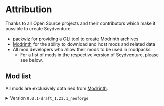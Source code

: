 # Attribution

Thanks to all Open Source projects and their contributors which make it possible to create
Scydventure.

- [packwiz](https://github.com/packwiz/packwiz) for providing a CLI tool to create Modrinth archives
- [Modrinth](https://modrinth.com/) for the ability to download and host mods and related data
- All mod developers who allow their mods to be used in modpacks.
  - For a list of mods in the respective version of Scydventure, please see below.

## Mod list

All mods are exclusively obtained from [Modrinth](https://modrinth.com/).

<details>
<summary>Version <code>0.0.1-draft_1.21.1_neoforge</code></summary>

Thank you for providing these awesome projects!

The [Minecraft](https://www.minecraft.net/en-us) version is `1.21.1`.\
The [NeoForge](https://neoforged.net/) version is `21.1.128`.

| Mod                                                                                                       | Version                                                                                                                                     | Author                                                                      | License                                                                                                                                                    |
| --------------------------------------------------------------------------------------------------------- | ------------------------------------------------------------------------------------------------------------------------------------------- | --------------------------------------------------------------------------- | ---------------------------------------------------------------------------------------------------------------------------------------------------------- |
| [3D Skin Layers](https://modrinth.com/mod/3dskinlayers)                                                   | [1.7.4-1.21(.1) - NeoForge](https://modrinth.com/mod/3dskinlayers/version/FNdwqlOL)                                                         | [tr7zw](https://modrinth.com/user/tr7zw)                                    | [tr7zw-Protective-License](https://github.com/tr7zw/3d-Skin-Layers/blob/1.17/LICENSE)                                                                      |
| [Actually Harvest](https://modrinth.com/mod/actually-harvest)                                             | [NeoForge 1.21.1-1.1.2.1-NEOFORGE](https://modrinth.com/mod/actually-harvest/version/3P9U1Bnk)                                              | [wendall911](https://modrinth.com/user/wendall911)                          | [MIT](https://github.com/wendall911/ActuallyHarvest/blob/1.20.1/LICENSE)                                                                                   |
| [Advanced Netherite](https://modrinth.com/mod/advanced-netherite)                                         | [[1.21.1 NeoForge] 2.2.1](https://modrinth.com/mod/advanced-netherite/version/bMwjxpyK)                                                     | [Autovw](https://modrinth.com/user/Autovw)                                  | [Custom](https://github.com/Autovw/AdvancedNetherite/blob/1.18.X/LICENSE)                                                                                  |
| [AppleSkin](https://modrinth.com/mod/appleskin)                                                           | [appleskin-neoforge-mc1.21-3.0.5](https://modrinth.com/mod/appleskin/version/oy4bhPTN)                                                      | [squeek502](https://modrinth.com/user/squeek502)                            | [Unlicense](https://spdx.org/licenses/Unlicense.html)                                                                                                      |
| [Architectury API](https://modrinth.com/mod/architectury-api)                                             | [[NeoForge 1.21(.1)] v13.0.8](https://modrinth.com/mod/architectury-api/version/ZxYGwlk0)                                                   | [architectury](https://modrinth.com/organization/architectury)              | [LGPL-3.0-only](https://spdx.org/licenses/LGPL-3.0-only.html)                                                                                              |
| [Athena](https://modrinth.com/mod/athena-ctm)                                                             | [[NeoForge] Athena 4.0.1](https://modrinth.com/mod/athena-ctm/version/zzovqkDA)                                                             | [Terrarium](https://modrinth.com/organization/terrarium)                    | [Terrarium-License](https://github.com/terrarium-earth/Athena/blob/1.19.4/LICENSE)                                                                         |
| [Balm](https://modrinth.com/mod/balm)                                                                     | [21.0.33+neoforge-1.21.1](https://modrinth.com/mod/balm/version/MNDed3BG)                                                                   | [BlayTheNinth](https://modrinth.com/user/BlayTheNinth)                      | [All-Rights-Reserved](https://mods.twelveiterations.com/permissions)                                                                                       |
| [Beautiful Enchanted Books [MOD EDITION]](https://modrinth.com/mod/beautiful-enchanted-books-mod-edition) | [[NeoForge] Beautiful Enchanted Books - MC 1.21.1 - 3.0.0](https://modrinth.com/mod/beautiful-enchanted-books-mod-edition/version/nsMjm8xh) | [Lupin](https://modrinth.com/user/Lupin)                                    | [All-Rights-Reserved](https://modrinth.com/mod/beautiful-enchanted-books-mod-edition)                                                                      |
| [Better Advancements](https://modrinth.com/mod/better-advancements)                                       | [0.4.3.21 for NeoForge 1.21.1](https://modrinth.com/mod/better-advancements/version/FjTYILOi)                                               | [way2muchnoise](https://modrinth.com/user/way2muchnoise)                    | [Dont-Be-a-Jerk](https://github.com/way2muchnoise/BetterAdvancements/blob/master/LICENSE.md)                                                               |
| [Better Animations Collection](https://modrinth.com/mod/better-animations-collection)                     | [[NEOFORGE] [1.21.1] BetterAnimationsCollection-v21.1.0](https://modrinth.com/mod/better-animations-collection/version/tlFY9zBb)            | [Fuzs](https://modrinth.com/user/Fuzs)                                      | [MPL-2.0](https://spdx.org/licenses/MPL-2.0.html)                                                                                                          |
| [Better Days](https://modrinth.com/mod/betterdays)                                                        | [1.21.1-3.1.1.1-NEOFORGE](https://modrinth.com/mod/betterdays/version/tDStMRRk)                                                             | [wendall911](https://modrinth.com/user/wendall911)                          | [LGPL-3.0-or-later](https://github.com/wendall911/BetterDays/blob/1.19.2/LICENSE)                                                                          |
| [Better Villages](https://modrinth.com/mod/better-village)                                                | [Better village 3.3.0 - Neoforge 1.21.1](https://modrinth.com/mod/better-village/version/gk3BwE6u)                                          | [JTorleon Studios Team](https://modrinth.com/organization/jtorleon_studios) | [All-Rights-Reserved](https://raw.githubusercontent.com/jtorleon-studios-team/bettervillages/refs/heads/main/license.txt)                                  |
| [BetterF3](https://modrinth.com/mod/betterf3)                                                             | [BetterF3 NeoForge v11.0.3 (1.21.1)](https://modrinth.com/mod/betterf3/version/maXNB1dn)                                                    | [TreyRuffy](https://modrinth.com/user/TreyRuffy)                            | [MIT](https://spdx.org/licenses/MIT.html)                                                                                                                  |
| [Biomes O' Plenty](https://modrinth.com/mod/biomes-o-plenty)                                              | [21.1.0.7 for NeoForge 1.21.1](https://modrinth.com/mod/biomes-o-plenty/version/8gqa3I6u)                                                   | [Forstride](https://modrinth.com/user/Forstride)                            | [All-Rights-Reserved](https://modrinth.com/mod/biomes-o-plenty)                                                                                            |
| [Biomes O' Plenty Delight](https://modrinth.com/mod/biomes-o-plenty-delight)                              | [Biomes O' Plenty Delight 1.0.1.4-1.21.x](https://modrinth.com/mod/biomes-o-plenty-delight/version/Gvh2q0QB)                                | [SWUTM](https://modrinth.com/organization/swutm)                            | [MIT](https://spdx.org/licenses/MIT.html)                                                                                                                  |
| [Bookshelf](https://modrinth.com/mod/bookshelf-lib)                                                       | [Bookshelf-neoforge-1.21.1-21.1.50](https://modrinth.com/mod/bookshelf-lib/version/KGZI9rKC)                                                | [Darkhax](https://modrinth.com/user/Darkhax)                                | [LGPL-2.1-only](https://spdx.org/licenses/LGPL-2.1-only.html)                                                                                              |
| [Bow Infinity Fix](https://modrinth.com/mod/bow-infinity-fix)                                             | [Bow Infinity Fix 3.1.0 for NeoForge](https://modrinth.com/mod/bow-infinity-fix/version/I7rpXr5m)                                           | [Parker8283](https://modrinth.com/user/Parker8283)                          | [LGPL-3.0-only](https://spdx.org/licenses/LGPL-3.0-only.html)                                                                                              |
| [BoxLib](https://modrinth.com/mod/boxlib)                                                                 | [[NeoForge 1.21.1] v14.4.1](https://modrinth.com/mod/boxlib/version/Z4Rv1RQJ)                                                               | [Boxadactle](https://modrinth.com/user/Boxadactle)                          | [MIT](https://spdx.org/licenses/MIT.html)                                                                                                                  |
| [Brick Furnace](https://modrinth.com/mod/brick-furnace)                                                   | [neoforge-1.21.1-4.2.0.0](https://modrinth.com/mod/brick-furnace/version/rBWW0jdO)                                                          | [cech12](https://modrinth.com/user/cech12)                                  | [MIT](https://spdx.org/licenses/MIT.html)                                                                                                                  |
| [Bridging Mod](https://modrinth.com/mod/bridging-mod)                                                     | [Bridging Mod 2.6.2+1.21.1 (NeoForge)](https://modrinth.com/mod/bridging-mod/version/GiR8tHNc)                                              | [CloudG360](https://modrinth.com/user/CloudG360)                            | [MIT](https://github.com/CloudG360/BridgingMod/blob/latest/LICENSE)                                                                                        |
| [Caelus API](https://modrinth.com/mod/caelus)                                                             | [caelus-neoforge-7.0.1+1.21.1](https://modrinth.com/mod/caelus/version/KsfI4QsR)                                                            | [TheIllusiveC4](https://modrinth.com/user/TheIllusiveC4)                    | [LGPL-3.0-or-later](https://spdx.org/licenses/LGPL-3.0-or-later.html)                                                                                      |
| [Chipped](https://modrinth.com/mod/chipped)                                                               | [[NeoForge] Chipped 4.0.2](https://modrinth.com/mod/chipped/version/eqVowbGc)                                                               | [Terrarium](https://modrinth.com/organization/terrarium)                    | [All-Rights-Reserved](https://modrinth.com/mod/chipped)                                                                                                    |
| [Chunk Loaders](https://modrinth.com/mod/chunk-loaders)                                                   | [Chunk Loaders 1.2.8](https://modrinth.com/mod/chunk-loaders/version/xC7Vc2qa)                                                              | [SuperMartijn642](https://modrinth.com/user/SuperMartijn642)                | [All-Rights-Reserved](https://modrinth.com/mod/chunk-loaders)                                                                                              |
| [Client Sort](https://modrinth.com/mod/clientsort)                                                        | [v1.3.0+1.21-NeoForge](https://modrinth.com/mod/clientsort/version/x1GHPltU)                                                                | [TerminalMC](https://modrinth.com/organization/terminalmc)                  | [Apache-2.0](https://spdx.org/licenses/Apache-2.0.html)                                                                                                    |
| [Cloth Config API](https://modrinth.com/mod/cloth-config)                                                 | [[NeoForge 1.21] v15.0.140](https://modrinth.com/mod/cloth-config/version/izKINKFg)                                                         | [shedaniel](https://modrinth.com/user/shedaniel)                            | [LGPL-3.0-only](https://spdx.org/licenses/LGPL-3.0-only.html)                                                                                              |
| [Clumps](https://modrinth.com/mod/clumps)                                                                 | [NeoForge-1.21.1-19.0.0.1](https://modrinth.com/mod/clumps/version/jo7lDoK4)                                                                | [jaredlll08](https://modrinth.com/user/jaredlll08)                          | [MIT](https://spdx.org/licenses/MIT.html)                                                                                                                  |
| [Collective](https://modrinth.com/mod/collective)                                                         | [[Fabric/Forge/Neo] 1.21.1-7.94](https://modrinth.com/mod/collective/version/T4M8TBiR)                                                      | [Serilum](https://modrinth.com/user/Serilum)                                | [All-Rights-Reserved](https://modrinth.com/mod/collective)                                                                                                 |
| [Comforts](https://modrinth.com/mod/comforts)                                                             | [comforts-neoforge-9.0.3+1.21.1](https://modrinth.com/mod/comforts/version/duBFOcde)                                                        | [TheIllusiveC4](https://modrinth.com/user/TheIllusiveC4)                    | [LGPL-3.0-or-later](https://spdx.org/licenses/LGPL-3.0-or-later.html)                                                                                      |
| [Continuity](https://modrinth.com/mod/continuity)                                                         | [3.0.0+1.21.neoforge](https://modrinth.com/mod/continuity/version/eXGUs5sy)                                                                 | [PepperCode1](https://modrinth.com/user/PepperCode1)                        | [LGPL-3.0-only](https://spdx.org/licenses/LGPL-3.0-only.html)                                                                                              |
| [Controlling](https://modrinth.com/mod/controlling)                                                       | [NeoForge-1.21.1-19.0.4](https://modrinth.com/mod/controlling/version/zPQmabzR)                                                             | [jaredlll08](https://modrinth.com/user/jaredlll08)                          | [MIT](https://spdx.org/licenses/MIT.html)                                                                                                                  |
| [Corpse](https://modrinth.com/mod/corpse)                                                                 | [[NEOFORGE][1.21.1] Corpse 1.21.1-1.1.5](https://modrinth.com/mod/corpse/version/IxJeLN2e)                                                  | [henkelmax](https://modrinth.com/user/henkelmax)                            | [All-Rights-Reserved](https://modrinth.com/mod/corpse)                                                                                                     |
| [Corpse x Curios API Compat](https://modrinth.com/mod/corpse-x-curios-api-compat)                         | [2.2.1](https://modrinth.com/mod/corpse-x-curios-api-compat/version/PyRcDdwZ)                                                               | [Leclowndu93150](https://modrinth.com/user/Leclowndu93150)                  | [MIT](https://spdx.org/licenses/MIT.html)                                                                                                                  |
| [Crafting Tweaks](https://modrinth.com/mod/crafting-tweaks)                                               | [21.1.5+neoforge-1.21.1](https://modrinth.com/mod/crafting-tweaks/version/uFQrAvJM)                                                         | [BlayTheNinth](https://modrinth.com/user/BlayTheNinth)                      | [All-Rights-Reserved](https://mods.twelveiterations.com/permissions)                                                                                       |
| [Curios API](https://modrinth.com/mod/curios)                                                             | [curios-neoforge-9.3.1+1.21.1](https://modrinth.com/mod/curios/version/BOIl0oEz)                                                            | [TheIllusiveC4](https://modrinth.com/user/TheIllusiveC4)                    | [LGPL-3.0-or-later](https://spdx.org/licenses/LGPL-3.0-or-later.html)                                                                                      |
| [Debug Keybind](https://modrinth.com/mod/debug-keybind)                                                   | [[NeoForge 1.21.1] v12.0.0](https://modrinth.com/mod/debug-keybind/version/in1rMvzA)                                                        | [Boxadactle](https://modrinth.com/user/Boxadactle)                          | [MIT](https://spdx.org/licenses/MIT.html)                                                                                                                  |
| [Deeper and Darker](https://modrinth.com/mod/deeperdarker)                                                | [[NeoForge 1.21 & 1.21.1] 1.3.4](https://modrinth.com/mod/deeperdarker/version/5FhUw189)                                                    | [nitrodynamite18](https://modrinth.com/user/nitrodynamite18)                | [AGPL-3.0-only](https://spdx.org/licenses/AGPL-3.0-only.html)                                                                                              |
| [Dis-Enchanting Table](https://modrinth.com/mod/dis-enchanting-table)                                     | [[Neo/Fabric] Dis-Enchanting Table - MC 1.21.1 - 3.1.0](https://modrinth.com/mod/dis-enchanting-table/version/pljqngpo)                     | [Lupin](https://modrinth.com/user/Lupin)                                    | [All-Rights-Reserved](https://modrinth.com/mod/dis-enchanting-table)                                                                                       |
| [Double Doors](https://modrinth.com/mod/double-doors)                                                     | [[Fabric/Forge/Neo] 1.21.1-6.2](https://modrinth.com/mod/double-doors/version/1wY4fUc8)                                                     | [Serilum](https://modrinth.com/user/Serilum)                                | [All-Rights-Reserved](https://modrinth.com/mod/double-doors)                                                                                               |
| [Dynamic Surroundings](https://modrinth.com/mod/dynamicsurroundingsfabric)                                | [Dynamic Surroundings-neoforge-1.21.1-0.4.2](https://modrinth.com/mod/dynamicsurroundingsfabric/version/aFsN201L)                           | [OreCruncher](https://modrinth.com/user/OreCruncher)                        | [MIT](https://spdx.org/licenses/MIT.html)                                                                                                                  |
| [Easy Anvils](https://modrinth.com/mod/easy-anvils)                                                       | [[NEOFORGE] [1.21.1] EasyAnvils-v21.1.0](https://modrinth.com/mod/easy-anvils/version/fSQSKhdF)                                             | [Fuzs](https://modrinth.com/user/Fuzs)                                      | [MPL-2.0](https://spdx.org/licenses/MPL-2.0.html)                                                                                                          |
| [Easy Magic](https://modrinth.com/mod/easy-magic)                                                         | [[NEOFORGE] [1.21.1] EasyMagic-v21.1.0](https://modrinth.com/mod/easy-magic/version/hQ2X894I)                                               | [Fuzs](https://modrinth.com/user/Fuzs)                                      | [MPL-2.0](https://spdx.org/licenses/MPL-2.0.html)                                                                                                          |
| [Elytra Slot](https://modrinth.com/mod/elytra-slot)                                                       | [elytraslot-neoforge-9.0.2+1.21.1](https://modrinth.com/mod/elytra-slot/version/RX6A02W1)                                                   | [TheIllusiveC4](https://modrinth.com/user/TheIllusiveC4)                    | [LGPL-3.0-or-later](https://spdx.org/licenses/LGPL-3.0-or-later.html)                                                                                      |
| [Enchantment Descriptions](https://modrinth.com/mod/enchantment-descriptions)                             | [EnchantmentDescriptions-neoforge-1.21.1-21.1.5](https://modrinth.com/mod/enchantment-descriptions/version/ev1Ql5aa)                        | [Darkhax](https://modrinth.com/user/Darkhax)                                | [LGPL-2.1-only](https://spdx.org/licenses/LGPL-2.1-only.html)                                                                                              |
| [Explorer's Compass](https://modrinth.com/mod/explorers-compass)                                          | [1.21.1-3.0.3-neoforge](https://modrinth.com/mod/explorers-compass/version/EpWAw9bz)                                                        | [Chaosyr](https://modrinth.com/user/Chaosyr)                                | [CC-BY-NC-SA-4.0](https://spdx.org/licenses/CC-BY-NC-SA-4.0.html)                                                                                          |
| [ExtraSounds Next](https://modrinth.com/mod/extrasoundsforge)                                             | [ExtraSounds Next 1.3a](https://modrinth.com/mod/extrasoundsforge/version/JCO3kBSv)                                                         | [Arborsm](https://modrinth.com/user/Arborsm)                                | [MIT](https://spdx.org/licenses/MIT.html)                                                                                                                  |
| [Farmer's Delight](https://modrinth.com/mod/farmers-delight)                                              | [Farmer's Delight 1.2.7 - 1.21.1](https://modrinth.com/mod/farmers-delight/version/XhhT3PXv)                                                | [vectorwing](https://modrinth.com/user/vectorwing)                          | [MIT](https://spdx.org/licenses/MIT.html)                                                                                                                  |
| [Forgified Fabric API](https://modrinth.com/mod/forgified-fabric-api)                                     | [[1.21.1] Forgified Fabric API 0.107.0+2.0.25+1.21.1](https://modrinth.com/mod/forgified-fabric-api/version/674fIqe4)                       | [Sinytra](https://modrinth.com/organization/sinytra)                        | [Apache-2.0](https://github.com/Sinytra/ForgifiedFabricAPI/blob/1.20.1/LICENSE)                                                                            |
| [Formations (Structure Library)](https://modrinth.com/mod/formations)                                     | [Formations 1.0.3](https://modrinth.com/mod/formations/version/sfje5A2Q)                                                                    | [SuperMartijn642](https://modrinth.com/user/SuperMartijn642)                | [All-Rights-Reserved](https://modrinth.com/mod/formations)                                                                                                 |
| [Formations Nether](https://modrinth.com/mod/formations-nether)                                           | [Formations Nether 1.0.5](https://modrinth.com/mod/formations-nether/version/6DBJbZXK)                                                      | [SuperMartijn642](https://modrinth.com/user/SuperMartijn642)                | [All-Rights-Reserved](https://modrinth.com/mod/formations-nether)                                                                                          |
| [Formations Overworld](https://modrinth.com/mod/formations-overworld)                                     | [Formations Overworld 1.0.4](https://modrinth.com/mod/formations-overworld/version/wBfHURmx)                                                | [SuperMartijn642](https://modrinth.com/user/SuperMartijn642)                | [All-Rights-Reserved](https://modrinth.com/mod/formations-overworld)                                                                                       |
| [FramedBlocks](https://modrinth.com/mod/framedblocks)                                                     | [FramedBlocks 10.3.1](https://modrinth.com/mod/framedblocks/version/jvivVdEd)                                                               | [XFactHD](https://modrinth.com/user/XFactHD)                                | [LGPL-3.0-only](https://spdx.org/licenses/LGPL-3.0-only.html)                                                                                              |
| [Fzzy Config](https://modrinth.com/mod/fzzy-config)                                                       | [fzzy_config-0.6.7+1.21+neoforge](https://modrinth.com/mod/fzzy-config/version/Bvj7WMlM)                                                    | [fzzyhmstrs](https://modrinth.com/user/fzzyhmstrs)                          | [TDL-M](https://github.com/fzzyhmstrs/Timefall-Development-Licence-Modified)                                                                               |
| [GlitchCore](https://modrinth.com/mod/glitchcore)                                                         | [2.1.0.0 for NeoForge 1.21.1](https://modrinth.com/mod/glitchcore/version/8wmCpbQ2)                                                         | [Adubbz](https://modrinth.com/user/Adubbz)                                  | [All-Rights-Reserved](https://modrinth.com/mod/glitchcore)                                                                                                 |
| [Iceberg](https://modrinth.com/mod/iceberg)                                                               | [1.2.9.2 NeoForge (1.21.1)](https://modrinth.com/mod/iceberg/version/18BLvCZh)                                                              | [Grend](https://modrinth.com/user/Grend)                                    | [CC-BY-NC-ND-4.0](https://spdx.org/licenses/CC-BY-NC-ND-4.0.html)                                                                                          |
| [ImmediatelyFast](https://modrinth.com/mod/immediatelyfast)                                               | [ImmediatelyFast 1.6.2](https://modrinth.com/mod/immediatelyfast/version/MlT0XaoV)                                                          | [RaphiMC](https://modrinth.com/user/RaphiMC)                                | [LGPL-3.0-only](https://spdx.org/licenses/LGPL-3.0-only.html)                                                                                              |
| [Immersive Aircraft](https://modrinth.com/mod/immersive-aircraft)                                         | [[NeoForge 1.21.1] Immersive Aircraft - 1.2.2](https://modrinth.com/mod/immersive-aircraft/version/7WESp92R)                                | [Luke100000](https://modrinth.com/user/Luke100000)                          | [GPL-3.0-only](https://spdx.org/licenses/GPL-3.0-only.html)                                                                                                |
| [Iris Shaders](https://modrinth.com/mod/iris)                                                             | [Iris 1.8.8 for NeoForge 1.21.1](https://modrinth.com/mod/iris/version/oXIoDcGE)                                                            | [coderbot](https://modrinth.com/user/coderbot)                              | [LGPL-3.0-only](https://spdx.org/licenses/LGPL-3.0-only.html)                                                                                              |
| [Jade 🔍](https://modrinth.com/mod/jade)                                                                  | [[NeoForge 1.21.1] 15.10.0](https://modrinth.com/mod/jade/version/jBPaSUDN)                                                                 | [Snownee](https://modrinth.com/user/Snownee)                                | [CC-BY-NC-SA-4.0](https://spdx.org/licenses/CC-BY-NC-SA-4.0.html)                                                                                          |
| [Jade Addons (Neo/Forge)](https://modrinth.com/mod/jade-addons-forge)                                     | [[NeoForge 1.21.1] 6.1.0](https://modrinth.com/mod/jade-addons-forge/version/Z9s9lM56)                                                      | [Snownee](https://modrinth.com/user/Snownee)                                | [All-Rights-Reserved](https://modrinth.com/mod/jade-addons-forge)                                                                                          |
| [Just Enough Breeding (JEBr)](https://modrinth.com/mod/justenoughbreeding)                                | [justenoughbreeding-neoforge-1.21-1.21.1-1.5.0](https://modrinth.com/mod/justenoughbreeding/version/mxmXy9Cs)                               | [Christofmeg](https://modrinth.com/user/Christofmeg)                        | [MIT](https://spdx.org/licenses/MIT.html)                                                                                                                  |
| [Just Enough Items](https://modrinth.com/mod/jei)                                                         | [19.21.0.247 for NeoForge 1.21.1](https://modrinth.com/mod/jei/version/TxS03dKM)                                                            | [mezz](https://modrinth.com/user/mezz)                                      | [MIT](https://spdx.org/licenses/MIT.html)                                                                                                                  |
| [Just Enough Resources (JER)](https://modrinth.com/mod/just-enough-resources-jer)                         | [1.6.0.13 for NeoForge 1.21.1](https://modrinth.com/mod/just-enough-resources-jer/version/yhPJo7Qa)                                         | [way2muchnoise](https://modrinth.com/user/way2muchnoise)                    | [Dont-Be-a-Jerk](https://github.com/way2muchnoise/JustEnoughResources/blob/master/LICENSE.md)                                                              |
| [Kotlin for Forge](https://modrinth.com/mod/kotlin-for-forge)                                             | [Kotlin for Forge 5.7.0](https://modrinth.com/mod/kotlin-for-forge/version/uZAwdzAR)                                                        | [thedarkcolour](https://modrinth.com/user/thedarkcolour)                    | [LGPL-2.1-only](https://spdx.org/licenses/LGPL-2.1-only.html)                                                                                              |
| [KubeJS](https://modrinth.com/mod/kubejs)                                                                 | [KubeJS NeoForge 2101.7.1-build.181](https://modrinth.com/mod/kubejs/version/3w2ufpfQ)                                                      | [KubeJS](https://modrinth.com/organization/kubejs)                          | [LGPL-3.0-only](https://spdx.org/licenses/LGPL-3.0-only.html)                                                                                              |
| [Leaves Be Gone](https://modrinth.com/mod/leaves-be-gone)                                                 | [[NEOFORGE] [1.21.1] LeavesBeGone-v21.1.0](https://modrinth.com/mod/leaves-be-gone/version/TOHEOE2X)                                        | [Fuzs](https://modrinth.com/user/Fuzs)                                      | [MPL-2.0](https://spdx.org/licenses/MPL-2.0.html)                                                                                                          |
| [Legendary Tooltips](https://modrinth.com/mod/legendary-tooltips)                                         | [1.4.11 NeoForge (1.21, 1.21.1)](https://modrinth.com/mod/legendary-tooltips/version/mETd5tfg)                                              | [Grend](https://modrinth.com/user/Grend)                                    | [CC-BY-NC-ND-4.0](https://spdx.org/licenses/CC-BY-NC-ND-4.0.html)                                                                                          |
| [Library Ferret](https://modrinth.com/mod/library-ferret)                                                 | [Library ferret 4.0.0 - Neoforge 1.21.1](https://modrinth.com/mod/library-ferret/version/AKcIMUil)                                          | [JTorleon Studios Team](https://modrinth.com/organization/jtorleon_studios) | [All-Rights-Reserved](https://github.com/jtorleon-studios-team/libraryferret/blob/main/license.txt)                                                        |
| [Lithium](https://modrinth.com/mod/lithium)                                                               | [Lithium 0.15.0 for Neoforge](https://modrinth.com/mod/lithium/version/xYxpXTIt)                                                            | [CaffeineMC](https://modrinth.com/organization/caffeinemc)                  | [LGPL-3.0-only](https://spdx.org/licenses/LGPL-3.0-only.html)                                                                                              |
| [Living Things](https://modrinth.com/mod/living-things)                                                   | [1.21.1 - 2.2.0 - NeoForge](https://modrinth.com/mod/living-things/version/jRYOVXrm)                                                        | [Buecher_wurm](https://modrinth.com/user/Buecher_wurm)                      | [CC-BY-NC-ND-4.0](https://spdx.org/licenses/CC-BY-NC-ND-4.0.html)                                                                                          |
| [LootJS: KubeJS Addon](https://modrinth.com/mod/lootjs)                                                   | [LootJS-NeoForge-1.21.1-3.4.0](https://modrinth.com/mod/lootjs/version/MO2OtUZQ)                                                            | [Lytho](https://modrinth.com/user/Lytho)                                    | [LGPL-3.0-only](https://spdx.org/licenses/LGPL-3.0-only.html)                                                                                              |
| [Lootr](https://modrinth.com/mod/lootr)                                                                   | [lootr-neoforge-1.21-1.10.35.90](https://modrinth.com/mod/lootr/version/HJSOQTLl)                                                           | [noobanidus](https://modrinth.com/user/noobanidus)                          | [MIT](https://spdx.org/licenses/MIT.html)                                                                                                                  |
| [Magnum Torch](https://modrinth.com/mod/magnum-torch)                                                     | [[NEOFORGE] [1.21.1] MagnumTorch-v21.1.0](https://modrinth.com/mod/magnum-torch/version/wuc5gqR2)                                           | [Fuzs](https://modrinth.com/user/Fuzs)                                      | [MPL-2.0](https://spdx.org/licenses/MPL-2.0.html)                                                                                                          |
| [MonoLib](https://modrinth.com/mod/monolib)                                                               | [[NeoForge] 1.21.1-2.0.0 \| MonoLib](https://modrinth.com/mod/monolib/version/Tw5zPYET)                                                     | [jason13official](https://modrinth.com/user/jason13official)                | [Unlicense](https://spdx.org/licenses/Unlicense.html)                                                                                                      |
| [More Delight (for Farmer's Delight)](https://modrinth.com/mod/more-delight)                              | [More Delight 25.01.13a - 1.21+](https://modrinth.com/mod/more-delight/version/aTCpE3AT)                                                    | [Axperty](https://modrinth.com/user/Axperty)                                | [MIT](https://github.com/axperty/moredelight-forge/blob/master/LICENSE)                                                                                    |
| [Mouse Tweaks](https://modrinth.com/mod/mouse-tweaks)                                                     | [[1.21+ NeoForge] Mouse Tweaks 2.26.1](https://modrinth.com/mod/mouse-tweaks/version/9I21YYxf)                                              | [YaLTeR](https://modrinth.com/user/YaLTeR)                                  | [BSD-3-Clause](https://spdx.org/licenses/BSD-3-Clause.html)                                                                                                |
| [Nature's Compass](https://modrinth.com/mod/natures-compass)                                              | [1.21.1-3.0.3-neoforge](https://modrinth.com/mod/natures-compass/version/AqEmYPpi)                                                          | [Chaosyr](https://modrinth.com/user/Chaosyr)                                | [CC-BY-NC-SA-4.0](https://spdx.org/licenses/CC-BY-NC-SA-4.0.html)                                                                                          |
| [Neo Enchant+](https://modrinth.com/datapack/neoenchant)                                                  | [NeoEnchant+ V5.9.3](https://modrinth.com/mod/neoenchant/version/ghQLQ5dW)                                                                  | [Hardel-DW](https://modrinth.com/user/Hardel-DW)                            | [NeoEnchant](https://github.com/Hardel-DW/NeoEnchant/blob/main/LICENSE)                                                                                    |
| [Noisium](https://modrinth.com/mod/noisium)                                                               | [2.3.0 (1.21-1.21.1)](https://modrinth.com/mod/noisium/version/nJBE6tif)                                                                    | [Steveplays](https://modrinth.com/user/Steveplays)                          | [LGPL-3.0-only](https://spdx.org/licenses/LGPL-3.0-only.html)                                                                                              |
| [Not Enough Animations](https://modrinth.com/mod/not-enough-animations)                                   | [1.9.2-1.21(.1) - NeoForge](https://modrinth.com/mod/not-enough-animations/version/uZ2kVr2B)                                                | [tr7zw](https://modrinth.com/user/tr7zw)                                    | [tr7zw-Protective-License](https://github.com/tr7zw/NotEnoughAnimations/blob/1.18/LICENSE)                                                                 |
| [Pipez](https://modrinth.com/mod/pipez)                                                                   | [[NEOFORGE][1.21.1] Pipez 1.21.1-1.2.19](https://modrinth.com/mod/pipez/version/z20ZR1YE)                                                   | [henkelmax](https://modrinth.com/user/henkelmax)                            | [All-Rights-Reserved](https://modrinth.com/mod/pipez)                                                                                                      |
| [Prickle](https://modrinth.com/mod/prickle)                                                               | [PrickleMC-neoforge-1.21.1-21.1.6](https://modrinth.com/mod/prickle/version/R9ZWDTuu)                                                       | [Darkhax](https://modrinth.com/user/Darkhax)                                | [LGPL-2.1-only](https://spdx.org/licenses/LGPL-2.1-only.html)                                                                                              |
| [Prism](https://modrinth.com/mod/prism-lib)                                                               | [1.0.9 NeoForge (1.21)](https://modrinth.com/mod/prism-lib/version/NYnrLePp)                                                                | [Grend](https://modrinth.com/user/Grend)                                    | [CC-BY-NC-ND-4.0](https://spdx.org/licenses/CC-BY-NC-ND-4.0.html)                                                                                          |
| [Puzzles Lib](https://modrinth.com/mod/puzzles-lib)                                                       | [[NEOFORGE] [1.21.1] PuzzlesLib-v21.1.33](https://modrinth.com/mod/puzzles-lib/version/8XnxRpeZ)                                            | [Fuzs](https://modrinth.com/user/Fuzs)                                      | [MPL-2.0](https://spdx.org/licenses/MPL-2.0.html)                                                                                                          |
| [Redstone Pen](https://modrinth.com/mod/redstonepen)                                                      | [1.21-1.11.42](https://modrinth.com/mod/redstonepen/version/lpcV2XTc)                                                                       | [stfwi](https://modrinth.com/user/stfwi)                                    | [MIT](https://spdx.org/licenses/MIT.html)                                                                                                                  |
| [Reese's Sodium Options](https://modrinth.com/mod/reeses-sodium-options)                                  | [[NeoForge] Reese's Sodium Options 1.8.3](https://modrinth.com/mod/reeses-sodium-options/version/xAiCe6w8)                                  | [FlashyReese](https://modrinth.com/user/FlashyReese)                        | [MIT](https://spdx.org/licenses/MIT.html)                                                                                                                  |
| [Resourceful Lib](https://modrinth.com/mod/resourceful-lib)                                               | [[NeoForge] Resourceful Lib 3.0.11](https://modrinth.com/mod/resourceful-lib/version/XjYVlVPE)                                              | [Team Resourceful](https://modrinth.com/organization/team-resourceful)      | [MIT](https://spdx.org/licenses/MIT.html)                                                                                                                  |
| [Rhino](https://modrinth.com/mod/rhino)                                                                   | [Rhino 2101.2.7-build.74](https://modrinth.com/mod/rhino/version/6ClRsUNJ)                                                                  | [KubeJS](https://modrinth.com/organization/kubejs)                          | [MPL-2.0](https://spdx.org/licenses/MPL-2.0.html)                                                                                                          |
| [Satisfying Buttons](https://modrinth.com/mod/satisfying-buttons)                                         | [SatisfyingButtons Neoforge 1.1.2 for 1.21.1](https://modrinth.com/mod/satisfying-buttons/version/EssE56Wf)                                 | [Txni](https://modrinth.com/user/Txni)                                      | [Tonis-MMC-License](https://gist.githubusercontent.com/nthxny/42d45dd915bb19af3789d498ef13b022/raw/192fc5295c5861a0df078a45fa677e7fa5596516/gistfile1.txt) |
| [Searchables](https://modrinth.com/mod/searchables)                                                       | [NeoForge-1.21.1-1.0.2](https://modrinth.com/mod/searchables/version/iEE85X0w)                                                              | [jaredlll08](https://modrinth.com/user/jaredlll08)                          | [MIT](https://spdx.org/licenses/MIT.html)                                                                                                                  |
| [Short Circuit](https://modrinth.com/mod/short-circuit)                                                   | [v1.0.5-1.21.1-neoforge](https://modrinth.com/mod/short-circuit/version/7513Kasm)                                                           | [NorthWestWind](https://modrinth.com/user/NorthWestWind)                    | [GPL-3.0-only](https://spdx.org/licenses/GPL-3.0-only.html)                                                                                                |
| [Shulker Box Tooltip](https://modrinth.com/mod/shulkerboxtooltip)                                         | [[NeoForge 1.21.1] v5.1.3+1.21.1](https://modrinth.com/mod/shulkerboxtooltip/version/eSircrMQ)                                              | [MisterPeModder](https://modrinth.com/user/MisterPeModder)                  | [MIT](https://spdx.org/licenses/MIT.html)                                                                                                                  |
| [Sinytra Connector](https://modrinth.com/mod/connector)                                                   | [connector 2.0.0-beta.7+1.21.1](https://modrinth.com/mod/connector/version/mk9pRgwU)                                                        | [Sinytra](https://modrinth.com/organization/sinytra)                        | [MIT](https://github.com/Sinytra/Connector/blob/master/LICENSE)                                                                                            |
| [Sodium](https://modrinth.com/mod/sodium)                                                                 | [Sodium 0.6.9 for NeoForge 1.21.1](https://modrinth.com/mod/sodium/version/I9RMZOOH)                                                        | [CaffeineMC](https://modrinth.com/organization/caffeinemc)                  | [Polyform-Shield-1.0.0](https://github.com/CaffeineMC/sodium/blob/dev/LICENSE.md)                                                                          |
| [Sodium Dynamic Lights](https://modrinth.com/mod/sodium-dynamic-lights)                                   | [SodiumDynamicLights Neoforge 1.0.10 for 1.21.1](https://modrinth.com/mod/sodium-dynamic-lights/version/XI0WLXdn)                           | [Txni](https://modrinth.com/user/Txni)                                      | [MIT](https://spdx.org/licenses/MIT.html)                                                                                                                  |
| [Sodium Leaf Culling](https://modrinth.com/mod/sodiumleafculling)                                         | [SodiumLeafCulling Neoforge 1.0.0 for 1.21.1](https://modrinth.com/mod/sodiumleafculling/version/63pMU2u6)                                  | [Txni](https://modrinth.com/user/Txni)                                      | [MIT](https://spdx.org/licenses/MIT.html)                                                                                                                  |
| [Sodium Options API](https://modrinth.com/mod/sodium-options-api)                                         | [SodiumOptionsAPI Neoforge 1.0.10 for 1.21.1](https://modrinth.com/mod/sodium-options-api/version/lrsX3TMS)                                 | [Txni](https://modrinth.com/user/Txni)                                      | [LGPL-3.0-only](https://spdx.org/licenses/LGPL-3.0-only.html)                                                                                              |
| [Sodium Options Mod Compat](https://modrinth.com/mod/sodium-options-mod-compat)                           | [SodiumOptionsModCompat Neoforge 1.0.0 for 1.21.1](https://modrinth.com/mod/sodium-options-mod-compat/version/9J41S04O)                     | [Txni](https://modrinth.com/user/Txni)                                      | [Tonis-MMC-License](https://license.txni.dev/)                                                                                                             |
| [Sophisticated Backpacks](https://modrinth.com/mod/sophisticated-backpacks)                               | [1.21.1-3.24.1.1212](https://modrinth.com/mod/sophisticated-backpacks/version/5tOwU3Cm)                                                     | [P3pp3rF1y](https://modrinth.com/user/P3pp3rF1y)                            | [All-Rights-Reserved](https://modrinth.com/mod/sophisticated-backpacks)                                                                                    |
| [Sophisticated Core](https://modrinth.com/mod/sophisticated-core)                                         | [1.21.1-1.3.3.903](https://modrinth.com/mod/sophisticated-core/version/3dSFOSTp)                                                            | [P3pp3rF1y](https://modrinth.com/user/P3pp3rF1y)                            | [All-Rights-Reserved](https://modrinth.com/mod/sophisticated-core)                                                                                         |
| [Sophisticated Storage](https://modrinth.com/mod/sophisticated-storage)                                   | [1.21.1-1.4.0.1079](https://modrinth.com/mod/sophisticated-storage/version/niY9JWxD)                                                        | [P3pp3rF1y](https://modrinth.com/user/P3pp3rF1y)                            | [All-Rights-Reserved](https://modrinth.com/mod/sophisticated-storage)                                                                                      |
| [Subtle Effects](https://modrinth.com/mod/subtle-effects)                                                 | [Subtle Effects (NeoForge) 1.21.1-1.9.3](https://modrinth.com/mod/subtle-effects/version/vAFDi3SK)                                          | [MincraftEinstein](https://modrinth.com/user/MincraftEinstein)              | [All-Rights-Reserved](https://modrinth.com/mod/subtle-effects)                                                                                             |
| [SuperMartijn642's Config Lib](https://modrinth.com/mod/supermartijn642s-config-lib)                      | [SuperMartijn642's Config Library 1.1.8](https://modrinth.com/mod/supermartijn642s-config-lib/version/qKL9jM75)                             | [SuperMartijn642](https://modrinth.com/user/SuperMartijn642)                | [All-Rights-Reserved](https://modrinth.com/mod/supermartijn642s-config-lib)                                                                                |
| [SuperMartijn642's Core Lib](https://modrinth.com/mod/supermartijn642s-core-lib)                          | [SuperMartijn642's Core Lib 1.1.18a](https://modrinth.com/mod/supermartijn642s-core-lib/version/I55kQvEh)                                   | [SuperMartijn642](https://modrinth.com/user/SuperMartijn642)                | [All-Rights-Reserved](https://modrinth.com/mod/supermartijn642s-core-lib)                                                                                  |
| [TerraBlender](https://modrinth.com/mod/terrablender)                                                     | [4.1.0.8 for NeoForge 1.21.1](https://modrinth.com/mod/terrablender/version/6e8GCrLb)                                                       | [Adubbz](https://modrinth.com/user/Adubbz)                                  | [LGPL-3.0-only](https://github.com/Glitchfiend/TerraBlender/blob/TB-1.19.3-2.1.x/LICENSE)                                                                  |
| [Tesseract](https://modrinth.com/mod/tesseract)                                                           | [Tesseract 1.0.37](https://modrinth.com/mod/tesseract/version/vO9U3AqU)                                                                     | [SuperMartijn642](https://modrinth.com/user/SuperMartijn642)                | [All-Rights-Reserved](https://modrinth.com/mod/tesseract)                                                                                                  |
| [Tiny Coal](https://modrinth.com/mod/tiny-coal)                                                           | [neoforge 1.0.3](https://modrinth.com/mod/tiny-coal/version/UpKNWvGc)                                                                       | [AzureDoom](https://modrinth.com/user/AzureDoom)                            | [MIT](https://spdx.org/licenses/MIT.html)                                                                                                                  |
| [Tiny Item Animations](https://modrinth.com/mod/tiny-item-animations)                                     | [Tiny Item Animations 1.21-1.2.1 for NeoForge](https://modrinth.com/mod/tiny-item-animations/version/mSJPeo1D)                              | [Trivaxy](https://modrinth.com/user/Trivaxy)                                | [LPUL](https://github.com/Trivaxy/Tiny-Item-Animations/blob/multiloader-1.21/LICENSE)                                                                      |
| [Trash Cans](https://modrinth.com/mod/trash-cans)                                                         | [Trash Cans 1.0.18c](https://modrinth.com/mod/trash-cans/version/qjxSupgx)                                                                  | [SuperMartijn642](https://modrinth.com/user/SuperMartijn642)                | [All-Rights-Reserved](https://modrinth.com/mod/trash-cans)                                                                                                 |
| [TrashSlot](https://modrinth.com/mod/trashslot)                                                           | [21.1.4+neoforge-1.21.1](https://modrinth.com/mod/trashslot/version/xyqrX19y)                                                               | [BlayTheNinth](https://modrinth.com/user/BlayTheNinth)                      | [All-Rights-Reserved](https://mods.twelveiterations.com/permissions)                                                                                       |
| [Villager Names](https://modrinth.com/mod/villager-names-serilum)                                         | [[Fabric/Forge/Neo] 1.21.1-8.2](https://modrinth.com/mod/villager-names-serilum/version/MTjxRIUz)                                           | [Serilum](https://modrinth.com/user/Serilum)                                | [All-Rights-Reserved](https://modrinth.com/mod/villager-names-serilum)                                                                                     |
| [Villages & Pillages](https://modrinth.com/mod/villages-and-pillages)                                     | [Villages & Pillages 1.0.3](https://modrinth.com/mod/villages-and-pillages/version/3BGfKjMb)                                                | [faboslav](https://modrinth.com/user/faboslav)                              | [CC-BY-NC-ND-4.0](https://github.com/Faboslav/villages-and-pillages/blob/master/LICENSE.txt)                                                               |
| [Waystones](https://modrinth.com/mod/waystones)                                                           | [21.1.13+neoforge-1.21.1](https://modrinth.com/mod/waystones/version/UsjWHpLD)                                                              | [BlayTheNinth](https://modrinth.com/user/BlayTheNinth)                      | [All-Rights-Reserved](https://mods.twelveiterations.com/permissions)                                                                                       |
| [YetAnotherConfigLib (YACL)](https://modrinth.com/mod/yacl)                                               | [3.6.5 for neoforge 1.21.1](https://modrinth.com/mod/yacl/version/XoVxAvc2)                                                                 | [isxander](https://modrinth.com/user/isxander)                              | [LGPL-3.0-or-later](https://spdx.org/licenses/LGPL-3.0-or-later.html)                                                                                      |
| [YUNG's API](https://modrinth.com/mod/yungs-api)                                                          | [[1.21.1] v5.1.4 (NeoForge)](https://modrinth.com/mod/yungs-api/version/x20IZIXE)                                                           | [Refresh Studios](https://modrinth.com/organization/refresh-studios)        | [LGPL-3.0-only](https://spdx.org/licenses/LGPL-3.0-only.html)                                                                                              |
| [YUNG's Better Desert Temples](https://modrinth.com/mod/yungs-better-desert-temples)                      | [[1.21.1] v4.1.5 (NeoForge)](https://modrinth.com/mod/yungs-better-desert-temples/version/GQ9iNWkI)                                         | [Refresh Studios](https://modrinth.com/organization/refresh-studios)        | [LGPL-3.0-only](https://spdx.org/licenses/LGPL-3.0-only.html)                                                                                              |
| [YUNG's Better Dungeons](https://modrinth.com/mod/yungs-better-dungeons)                                  | [[1.21.1] v5.1.4 (NeoForge)](https://modrinth.com/mod/yungs-better-dungeons/version/D6aZn0Em)                                               | [Refresh Studios](https://modrinth.com/organization/refresh-studios)        | [LGPL-3.0-only](https://spdx.org/licenses/LGPL-3.0-only.html)                                                                                              |
| [YUNG's Better End Island](https://modrinth.com/mod/yungs-better-end-island)                              | [[1.21.1] v3.1.2 (NeoForge)](https://modrinth.com/mod/yungs-better-end-island/version/I52NZ1qK)                                             | [Refresh Studios](https://modrinth.com/organization/refresh-studios)        | [LGPL-3.0-only](https://spdx.org/licenses/LGPL-3.0-only.html)                                                                                              |
| [YUNG's Better Jungle Temples](https://modrinth.com/mod/yungs-better-jungle-temples)                      | [[1.21.1] v3.1.2 (NeoForge)](https://modrinth.com/mod/yungs-better-jungle-temples/version/P00i2hJn)                                         | [Refresh Studios](https://modrinth.com/organization/refresh-studios)        | [LGPL-3.0-only](https://spdx.org/licenses/LGPL-3.0-only.html)                                                                                              |
| [YUNG's Better Mineshafts](https://modrinth.com/mod/yungs-better-mineshafts)                              | [[1.21.1] v5.1.1 (NeoForge)](https://modrinth.com/mod/yungs-better-mineshafts/version/Go3nbneL)                                             | [Refresh Studios](https://modrinth.com/organization/refresh-studios)        | [LGPL-3.0-only](https://spdx.org/licenses/LGPL-3.0-only.html)                                                                                              |
| [YUNG's Better Nether Fortresses](https://modrinth.com/mod/yungs-better-nether-fortresses)                | [[1.21.1] v3.1.4 (NeoForge)](https://modrinth.com/mod/yungs-better-nether-fortresses/version/oNRbcwIE)                                      | [Refresh Studios](https://modrinth.com/organization/refresh-studios)        | [LGPL-3.0-only](https://spdx.org/licenses/LGPL-3.0-only.html)                                                                                              |
| [YUNG's Better Ocean Monuments](https://modrinth.com/mod/yungs-better-ocean-monuments)                    | [[1.21.1] v4.1.2 (NeoForge)](https://modrinth.com/mod/yungs-better-ocean-monuments/version/yFjEcj2g)                                        | [Refresh Studios](https://modrinth.com/organization/refresh-studios)        | [LGPL-3.0-only](https://spdx.org/licenses/LGPL-3.0-only.html)                                                                                              |
| [YUNG's Better Strongholds](https://modrinth.com/mod/yungs-better-strongholds)                            | [[1.21.1] v5.1.3 (NeoForge)](https://modrinth.com/mod/yungs-better-strongholds/version/8U0dIfSM)                                            | [Refresh Studios](https://modrinth.com/organization/refresh-studios)        | [LGPL-3.0-only](https://spdx.org/licenses/LGPL-3.0-only.html)                                                                                              |
| [YUNG's Better Witch Huts](https://modrinth.com/mod/yungs-better-witch-huts)                              | [[1.21.1] v4.1.1 (NeoForge)](https://modrinth.com/mod/yungs-better-witch-huts/version/AvedwcIe)                                             | [Refresh Studios](https://modrinth.com/organization/refresh-studios)        | [LGPL-3.0-only](https://spdx.org/licenses/LGPL-3.0-only.html)                                                                                              |

</details>
